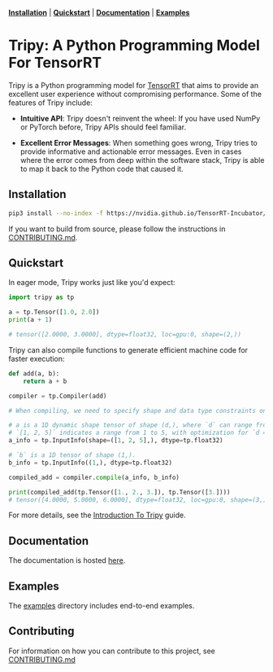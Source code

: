[**Installation**](#installation) | [**Quickstart**](#quickstart) | [**Documentation**](#documentation) | [**Examples**](#examples)

# Tripy: A Python Programming Model For TensorRT

Tripy is a Python programming model for [TensorRT](https://developer.nvidia.com/tensorrt) that aims to provide an excellent
user experience without compromising performance. Some of the features of Tripy include:

- **Intuitive API**: Tripy doesn't reinvent the wheel: If you have used NumPy or
    PyTorch before, Tripy APIs should feel familiar.

- **Excellent Error Messages**: When something goes wrong, Tripy tries to provide
    informative and actionable error messages. Even in cases where the error comes
    from deep within the software stack, Tripy is able to map it back to the Python code
    that caused it.


## Installation

```bash
pip3 install --no-index -f https://nvidia.github.io/TensorRT-Incubator/packages.html tripy
```

If you want to build from source, please follow the instructions in [CONTRIBUTING.md](./CONTRIBUTING.md).

## Quickstart

In eager mode, Tripy works just like you'd expect:

```py
import tripy as tp

a = tp.Tensor([1.0, 2.0])
print(a + 1)

# tensor([2.0000, 3.0000], dtype=float32, loc=gpu:0, shape=(2,))
```

Tripy can also compile functions to generate efficient machine code for faster execution:

```py
def add(a, b):
    return a + b

compiler = tp.Compiler(add)

# When compiling, we need to specify shape and data type constraints on the inputs:

# a is a 1D dynamic shape tensor of shape (d,), where `d` can range from 1 to 5.
# `[1, 2, 5]` indicates a range from 1 to 5, with optimization for `d = 2`.
a_info = tp.InputInfo(shape=([1, 2, 5],), dtype=tp.float32)

# `b` is a 1D tensor of shape (1,).
b_info = tp.InputInfo((1,), dtype=tp.float32)

compiled_add = compiler.compile(a_info, b_info)

print(compiled_add(tp.Tensor([1., 2., 3.]), tp.Tensor([3.])))
# tensor([4.0000, 5.0000, 6.0000], dtype=float32, loc=gpu:0, shape=(3,))
```

For more details, see the
[Introduction To Tripy](https://nvidia.github.io/TensorRT-Incubator/pre0_user_guides/introduction-to-tripy.html)
guide.


<!-- Tripy: DOC: OMIT Start -->

## Documentation

The documentation is hosted [here](https://nvidia.github.io/TensorRT-Incubator/).


## Examples

The [examples](./examples/) directory includes end-to-end examples.


## Contributing

For information on how you can contribute to this project, see [CONTRIBUTING.md](./CONTRIBUTING.md)

<!-- Tripy: DOC: OMIT End -->
